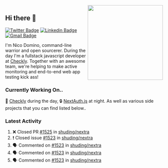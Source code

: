 <img align="right" src="https://user-images.githubusercontent.com/7415984/172472491-91b16eac-fa22-4ecf-92df-d687139fd1f9.gif" width="240" />

## Hi there 👋

[![Twitter Badge](https://img.shields.io/badge/-@ndom91-1ca0f1?style=flat-square&labelColor=1ca0f1&logo=twitter&logoColor=white&link=https://twitter.com/ndom91)](https://twitter.com/ndom91) [![Linkedin Badge](https://img.shields.io/badge/-ndom91-blue?style=flat-square&logo=Linkedin&logoColor=white&link=https://www.linkedin.com/in/ndom91/)](https://www.linkedin.com/in/ndom91/) [![Gmail Badge](https://img.shields.io/badge/-yo@ndo.dev-c14438?style=flat-square&logo=mail.ru&logoColor=white&link=mailto:yo@ndo.dev)](mailto:yo@ndo.dev)

I'm Nico Domino, command-line warrior and open sourcerer. During the day I'm a fullstack javascript developer at [Checkly](https://checklyhq.com). Together with an awesome team, we're helping to make active monitoring and end-to-end web app testing kick ass!

### Currently Working On..

🦝 [Checkly](https://checklyhq.com) during the day, 🔒 [NextAuth.js](https://github.com/nextauthjs/next-auth) at night. As well as various side projects that you can find listed below..

<!--START_SECTION_PROFILE_VIEWS:readme-info-->
<!--END_SECTION_PROFILE_VIEWS:readme-info-->

<!--START_SECTION_DAILY_COMMIT:readme-info-->
<!--END_SECTION_DAILY_COMMIT:readme-info-->

<!--START_SECTION_WEEKLY_COMMIT:readme-info-->
<!--END_SECTION_WEEKLY_COMMIT:readme-info-->

### Latest Activity

<!--START_SECTION:activity-->
1. ❌ Closed PR [#1525](https://github.com/shuding/nextra/pull/1525) in [shuding/nextra](https://github.com/shuding/nextra)
2. ❗️ Closed issue [#1523](https://github.com/shuding/nextra/issues/1523) in [shuding/nextra](https://github.com/shuding/nextra)
3. 🗣 Commented on [#1523](https://github.com/shuding/nextra/issues/1523) in [shuding/nextra](https://github.com/shuding/nextra)
4. 🗣 Commented on [#1523](https://github.com/shuding/nextra/issues/1523) in [shuding/nextra](https://github.com/shuding/nextra)
5. 🗣 Commented on [#1523](https://github.com/shuding/nextra/issues/1523) in [shuding/nextra](https://github.com/shuding/nextra)
<!--END_SECTION:activity-->
